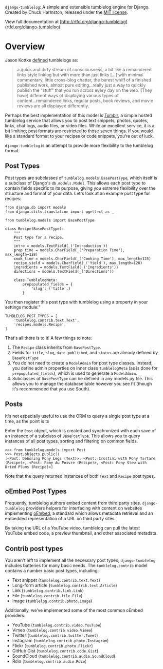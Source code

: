 `django-tumblelog`: A simple and extensible tumblelog engine for Django. Created by Chuck Harmston, released under the [MIT license](https://github.com/chuckharmston/django-tumblelog/blob/master/LICENSE).

View full documentation at [http://rtfd.org/django-tumblelog](rtfd.org/django-tumblelog)

# Overview

Jason Kottke [defined](http://www.kottke.org/05/10/tumblelogs) tumblelogs as:

>a quick and dirty stream of consciousness, a bit like a remaindered links style linklog but with more than just links [...] with minimal commentary, little cross-blog chatter, the barest whiff of a finished published work, almost pure editing...really just a way to quickly publish the "stuff" that you run across every day on the web. [They have] different ways of displaying various types of content...remaindered links, regular posts, book reviews, and movie reviews are all displayed differently.

Perhaps the best implementation of this model is [Tumblr](http://tumblr.com), a simple hosted tumblelog service that allows you to post text snippets, photos, quotes, links, chat logs, audio files, or video files. While an excellent service, it is a bit limiting; post formats are restricted to those seven things. If you would like a standard format to your recipes or code snippets, you're out of luck. 

`django-tumblelog` is an attempt to provide more flexibility to the tumblelog format.

## Post Types

Post types are subclasses of `tumblelog.models.BasePostType`, which itself is a subclass of Django's `db.models.Model`. This allows each post type to contain fields specific to its purpose, giving you extreme flexibility over the structure and format of your data. Let's look at an example post type for recipes:

    from django.db import models
    from django.utils.translation import ugettext as _

    from tumblelog.models import BasePostType

    class Recipe(BasePostType):
        """
        Post type for a recipe.
        """
        intro = models.TextField(_('Introduction'))
        prep_time = models.CharField(_('Preparation Time'), max_length=128)
        cook_time = models.CharField(_('Cooking Time'), max_length=128)
        recipe_yield = models.CharField(_('Yield'), max_length=128)
        ingredients = models.TextField(_('Ingredients'))
        directions = models.TextField(_('Directions'))

        class TumblelogMeta:
            prepopulated_fields = {
                'slug': ('title',)
            }

You then register this post type with tumblelog using a property in your settings module:"

    TUMBLELOG_POST_TYPES = [
        'tumblelog.contrib.text.Text',
        'recipes.models.Recipe',
    ]

That's all there is to it! A few things to note:
1. The `Recipe` class inherits from `BasePostType`.
2. Fields for `title`, `slug`, `date_published`, and `status` are already defined by `BasePostType`
3. You do not need to create a `ModelAdmin` for post type classes. Instead, you define admin properties on inner class `TumblelogMeta` (as is done for `prepopulated_fields`), which is used to generate a `ModelAdmin`.
4. Subclasses of `BasePostType` can be defined in any models.py file. This allows you to manage the database table however you see fit (though it's recommended that you use South).

## Posts

It's not especially useful to use the ORM to query a single post type at a time, as the point is to 

 Enter the `Post` object, which is created and synchronized with each save of an instance of a subclass of  `BasePostType`. This allows you to query instances of all post types, sorting and filtering on common fields.
 
    >>> from tumblelog.models import Post
    >>> Post.objects.public()
    [<Post: Deboning Pony Legs (Text)>, <Post: Crostini with Pony Tartare (Recipe)>, <Post: Pony Au Poivre (Recipe)>, <Post: Pony Stew with Dried Plums (Recipe)>]
 
Note that the query returned instances of both `Text` and `Recipe` post types. 

## oEmbed Post Types

Frequently, tumblelog authors embed content from third party sites. `django-tumblelog` providers helpers for interfacing with content on websites implementing [oEmbed](http://oembed.com), a standard which allows metadata retrieval and an embedded representation of a URL on third party sites.

By taking the URL of a YouTube video, tumblelog can pull the latest YouTube embed code, a preview thumbnail, and other associated metadata.

## Contrib post types

You aren't left to implement all the necessary post types; `django-tumblelog` includes batteries for many basic needs. The `tumblelog.contrib` model contains a number basic post types, including: 

* Text snippet (`tumblelog.contrib.text.Text`)
* Long-form article (`tumblelog.contrib.text.Article`)
* Link (`tumblelog.contrib.link.Link`)
* File (`tumblelog.contrib.file.File`)
* Image (`tumblelog.contrib.photo.Image`)

Additionally, we've implemented some of the most common oEmbed providers:

* YouTube (`tumblelog.contrib.video.YouTube`)
* Vimeo (`tumblelog.contrib.video.Vimeo`)
* Twitter (`tumblelog.contrib.twitter.Tweet`)
* Instagram (`tumblelog.contrib.photo.Instagram`)
* Flickr (`tumblelog.contrib.photo.Flickr`)
* GitHub Gist (`tumblelog.contrib.code.Gist`)
* SoundCloud (`tumblelog.contrib.audio.SoundCloud`)
* Rdio (`tumblelog.contrib.audio.Rdio`)